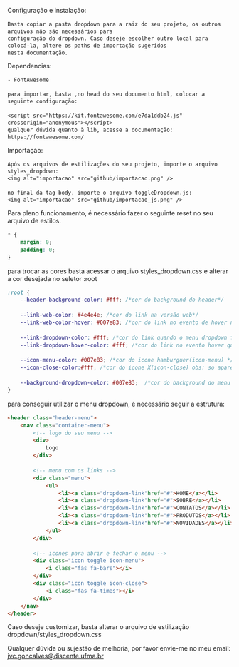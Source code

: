 Configuração e instalação:

    Basta copiar a pasta dropdown para a raiz do seu projeto, os outros arquivos não são necessários para
    configuração do dropdown. Caso deseje escolher outro local para colocá-la, altere os paths de importação sugeridos
    nesta documentação.

Dependencias:

    - FontAwesome

    para importar, basta ,no head do seu documento html, colocar a seguinte configuração:

    <script src="https://kit.fontawesome.com/e7da1ddb24.js" crossorigin="anonymous"></script>
    qualquer dúvida quanto à lib, acesse a documentação: https://fontawesome.com/
    

Importação:

    Após os arquivos de estilizações do seu projeto, importe o arquivo styles_dropdown:
    <img alt="importacao" src="github/importacao.png" />

    no final da tag body, importe o arquivo toggleDropdown.js:
    <img alt="importacao" src="github/importacao_js.png" />
     

Para pleno funcionamento, é necessário fazer o seguinte reset no seu arquivo de estilos.

```css
* {
    margin: 0;
    padding: 0;
}
```

para trocar as cores basta acessar o arquivo styles_dropdown.css e alterar a cor desejada no seletor :root
```css
:root {
    --header-background-color: #fff; /*cor do background do header*/
   
    --link-web-color: #4e4e4e; /*cor do link na versão web*/
    --link-web-color-hover: #007e83; /*cor do link no evento de hover na versão web*/
   
    --link-dropdown-color: #fff; /*cor do link quando o menu dropdown for aberto*/
    --link-dropdown-hover-color: #fff; /*cor do link no evento hover quando o menu dropdown for aberto*/
   
    --icon-menu-color: #007e83; /*cor do icone hamburguer(icon-menu) */
    --icon-close-color:#fff; /*cor do icone X(icon-close) obs: so aparece quando abrir o dropdown */
   
    --background-dropdown-color: #007e83;  /*cor do background do menu dropdown quando for aberto*/
}
```
para conseguir utilizar o menu dropdown, é necessário seguir a estrutura:

```html
<header class="header-menu">
    <nav class="container-menu">
        <!-- logo do seu menu -->
        <div>
            Logo
        </div>

        <!-- menu com os links -->
        <div class="menu">
            <ul>
                <li><a class="dropdown-link"href="#">HOME</a></li>
                <li><a class="dropdown-link"href="#">SOBRE</a></li>
                <li><a class="dropdown-link"href="#">CONTATOS</a></li>
                <li><a class="dropdown-link"href="#">PRODUTOS</a></li>
                <li><a class="dropdown-link"href="#">NOVIDADES</a></li>
            </ul>
        </div>

        <!-- icones para abrir e fechar o menu -->
        <div class="icon toggle icon-menu">
            <i class="fas fa-bars"></i>
        </div>
        <div class="icon toggle icon-close">
            <i class="fas fa-times"></i>
        </div>
    </nav>
</header>
```
Caso deseje customizar, basta alterar o arquivo de estilização dropdown/styles_dropdown.css

Qualquer dúvida ou sujestão de melhoria, por favor envie-me no meu email: jvc.goncalves@discente.ufma.br